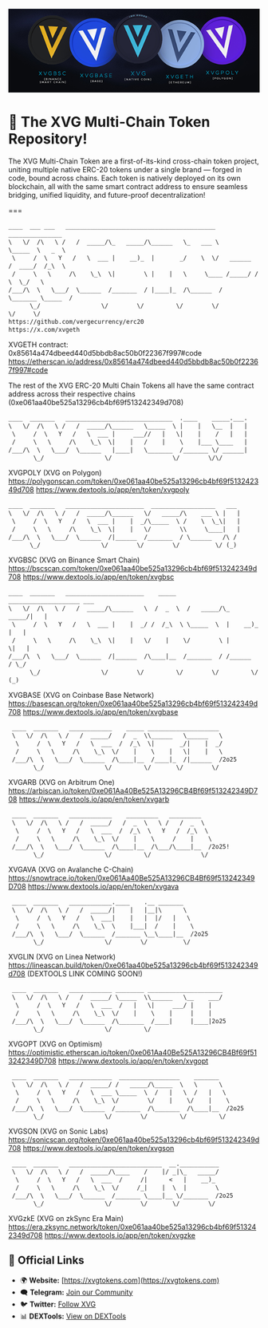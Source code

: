 ![Banner](https://raw.githubusercontent.com/vergecurrency/erc20/refs/heads/main/banners/600x200banner.png)

# 🚀 The XVG Multi-Chain Token Repository!

The XVG Multi-Chain Token are a first-of-its-kind cross-chain token project, uniting multiple 
native ERC-20 tokens under a single brand — forged in code, bound across chains. 
Each token is natively deployed on its own blockchain, all with the same smart contract address 
to ensure seamless bridging, unified liquidity, and future-proof decentralization!

===
```
____  ___ ___   __________________________________________           _______________   
\   \/  /\   \ /   /  _____/\_   _____/\______   \_   ___ \          \_____  \   _  \  
 \     /  \   Y   /   \  ___ |    __)_  |       _/    \  \/   ______  /  ____/  /_\  \ 
 /     \   \     /\    \_\  \|        \ |    |   \     \____ /_____/ /       \  \_/   \
/___/\  \   \___/  \______  /_______  / |____|_  /\______  /         \_______ \_____  /
      \_/                 \/        \/         \/        \/                  \/     \/ 
https://github.com/vergecurrency/erc20
https://x.com/xvgeth
```
XVGETH contract: 0x85614a474dbeed440d5bbdb8ac50b0f22367f997#code
https://etherscan.io/address/0x85614a474dbeed440d5bbdb8ac50b0f22367f997#code



The rest of the XVG ERC-20 Multi Chain Tokens all have the same contract address across their 
respective chains (0xe061aa40be525a13296cb4bf69f513242349d708)

```
____  _______   ______________________________  .____    _____.___.
\   \/  /\   \ /   /  _____/\______   \_____  \ |    |   \__  |   |
 \     /  \   Y   /   \  ___ |     ___//   |   \|    |    /   |   |
 /     \   \     /\    \_\  \|    |   /    |    \    |___ \____   |
/___/\  \   \___/  \______   |____|   \_______  /_______ \/ ______|
       \_/                 \/                 \/        \/\/ 
```
XVGPOLY (XVG on Polygon)
https://polygonscan.com/token/0xe061aa40be525a13296cb4bf69f513242349d708
https://www.dextools.io/app/en/token/xvgpoly

```
____  _______   ______________________  __________________   ___
\   \/  /\   \ /   /  _____/\______   \/   _____/\    ___ \ |   |
 \     /  \   Y   /   \  ___ |    |  _/\_____  \ /    \  \_\|   | 
 /     \   \     /\    \_\  \|    |   \/        \\     \____|   |
/___/\  \   \___/  \______  /|______  /_______  / \______   /\ /
      \_/                 \/        \/        \/          \/ (_)
```
XVGBSC (XVG on Binance Smart Chain)
https://bscscan.com/token/0xe061aa40be525a13296cb4bf69f513242349d708
https://www.dextools.io/app/en/token/xvgbsc

```
____  _______   ______________________    _____    ____________________ ___
\   \/  /\   \ /   /  _____/\______   \  /  _  \  /   _____/\_   _____/|   |
 \     /  \   Y   /   \  ___ |    |  _/ /  /_\  \ \_____  \  |    __)_ |   |
 /     \   \     /\    \_\  \|    |   \/    |    \/        \ |        \|   |
/___/\  \   \___/  \______  /|______  /\____|__  /_______  / /______  / \_/
      \_/                 \/        \/         \/        \/         \/  (_)
```
XVGBASE (XVG on Coinbase Base Network)
https://basescan.org/token/0xe061aa40be525a13296cb4bf69f513242349d708
https://www.dextools.io/app/en/token/xvgbase

```
 ____  _______   ____________    _____ ____________________ 
 \   \/  /\   \ /   /  _____/   /  _  \\______   \______   \
  \     /  \   Y   /   \  ___  /  /_\  \|       _/|    |  _/
  /     \   \     /\    \_\  \/    |    \    |   \|    |   \
 /___/\  \   \___/  \______  /\____|__  /____|_  /|______  /2o25
       \_/                 \/         \/       \/        \/ 
```
XVGARB (XVG on Arbitrum One)
https://arbiscan.io/token/0xe061Aa40Be525A13296CB4Bf69f513242349D708
https://www.dextools.io/app/en/token/xvgarb

```
 ____  _______   ____________    _________   _________   
 \   \/  /\   \ /   /  _____/   /  _  \   \ /   /  _  \  
  \     /  \   Y   /   \  ___  /  /_\  \   Y   /  /_\  \ 
  /     \   \     /\    \_\  \/    |    \     /    |    \
 /___/\  \   \___/  \______  /\____|__  /\___/\____|__  /2o25!
       \_/                 \/         \/              \/ 
```
XVGAVA (XVG on Avalanche C-Chain)
https://snowtrace.io/token/0xe061Aa40Be525A13296CB4Bf69f513242349D708
https://www.dextools.io/app/en/token/xvgava

```
 ____  _______   ____________.____    .__ _______   
 \   \/  /\   \ /   /  _____/|    |   |__|\      \  
  \     /  \   Y   /   \  ___|    |   |  |/   |   \ 
  /     \   \     /\    \_\  \    |___|  /    |    \
 /___/\  \   \___/  \______  /_______ \__\____|__  /2o25
       \_/                 \/        \/          \/ 
```
XVGLIN (XVG on Linea Network)
https://lineascan.build/token/0xe061aa40be525a13296cb4bf69f513242349d708
(DEXTOOLS LINK COMING SOON!)

```
 ____  _______   ____________ ________ _____________________
 \   \/  /\   \ /   /  _____/ \_____  \\______   \__    ___/
  \     /  \   Y   /   \  ___  /   |   \|     ___/ |    |   
  /     \   \     /\    \_\  \/    |    \    |     |    |   
 /___/\  \   \___/  \______  /\_______  /____|     |____|2o25
       \_/                 \/         \/                    
```
XVGOPT (XVG on Optimism)
https://optimistic.etherscan.io/token/0xe061Aa40Be525A13296CB4Bf69f513242349D708
https://www.dextools.io/app/en/token/xvgopt

```
 ____  _______   ____________  _________________    _______   
 \   \/  /\   \ /   /  _____/ /   _____/\_____  \   \      \  
  \     /  \   Y   /   \  ___ \_____  \  /   |   \  /   |   \ 
  /     \   \     /\    \_\  \/        \/    |    \/    |    \
 /___/\  \   \___/  \______  /_______  /\_______  /\____|__  /2o25
       \_/                 \/        \/         \/         \/ 
```
XVGSON (XVG on Sonic Labs)
https://sonicscan.org/token/0xe061aa40be525a13296cb4bf69f513242349d708
https://www.dextools.io/app/en/token/xvgson

```
 ____  _______   __________________________  __.___________
 \   \/  /\   \ /   /  _____/\____    /    |/ _|\_   _____/
  \     /  \   Y   /   \  ___  /     /|      <   |    __)_ 
  /     \   \     /\    \_\  \/     /_|    |  \  |        \
 /___/\  \   \___/  \______  /_______ \____|__ \/_______  /2o25
       \_/                 \/        \/       \/        \/ 
```
XVGzkE (XVG on zkSync Era Main)
https://era.zksync.network/token/0xe061aa40be525a13296cb4bf69f513242349d708
https://www.dextools.io/app/en/token/xvgzke




## 📣 Official Links

- 🌍 **Website:** [https://xvgtokens.com](https://xvgtokens.com)
- 🗨️ **Telegram:** [Join our Community](https://t.me/officialxvg)
- 🐦 **Twitter:** [Follow XVG](https://x.com/XVGTokens)
- 📊 **DEXTools:** [View on DEXTools](#)